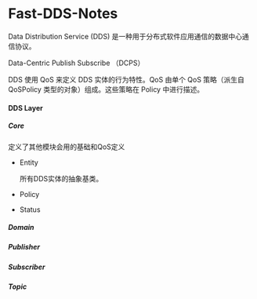 # Fast-DDS-Notes































Data Distribution Service (DDS) 是一种用于分布式软件应用通信的数据中心通信协议。

Data-Centric Publish Subscribe （DCPS）

DDS 使用 QoS 来定义 DDS 实体的行为特性。QoS 由单个 QoS 策略（派生自 QoSPolicy 类型的对象）组成。这些策略在 Policy 中进行描述。



#### DDS Layer

##### Core

定义了其他模块会用的基础和QoS定义

* Entity

  所有DDS实体的抽象基类。

* Policy

* Status

##### Domain

##### Publisher

##### Subscriber

##### Topic


















